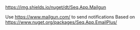 https://img.shields.io/nuget/dt/Seq.App.Mailgun

Use https://www.mailgun.com/ to send notifications
Based on https://www.nuget.org/packages/Seq.App.EmailPlus/
